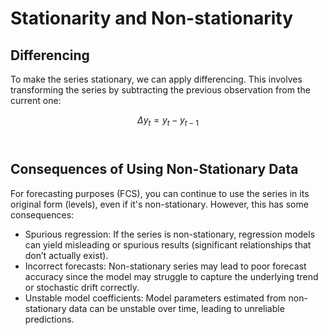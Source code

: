 # Stationarity and Non-stationarity

## Differencing

To make the series stationary, we can apply differencing. This involves transforming the series by subtracting the previous observation from the current one:

$$\Delta y_t=y_t - y_{t-1}$$
​
## Consequences of Using Non-Stationary Data

For forecasting purposes (FCS), you can continue to use the series in its original form (levels), even if it's non-stationary. However, this has some consequences:

- Spurious regression: If the series is non-stationary, regression models can yield misleading or spurious results (significant relationships that don’t actually exist).
- Incorrect forecasts: Non-stationary series may lead to poor forecast accuracy since the model may struggle to capture the underlying trend or stochastic drift correctly.
- Unstable model coefficients: Model parameters estimated from non-stationary data can be unstable over time, leading to unreliable predictions.
